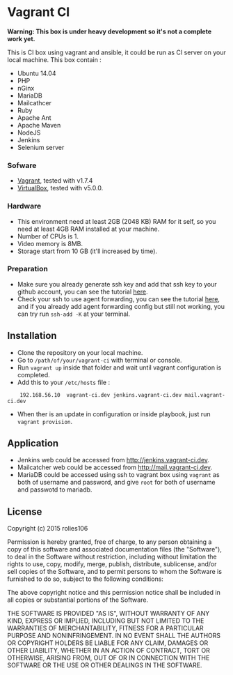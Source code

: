 # Vagrant CI

**Warning: This box is under heavy development so it's not a complete work yet.**

This is CI box using vagrant and ansible, it could be run as CI server on your local machine. This box contain :

* Ubuntu 14.04
* PHP
* nGinx
* MariaDB
* Mailcathcer
* Ruby
* Apache Ant
* Apache Maven
* NodeJS
* Jenkins
* Selenium server

### Sofware

- [Vagrant](http://www.vagrantup.com), tested with v1.7.4
- [VirtualBox](https://www.virtualbox.org), tested with v5.0.0.

### Hardware

- This environment need at least 2GB (2048 KB) RAM for it self, so you need at least 4GB RAM installed at your machine.
- Number of CPUs is 1.
- Video memory is 8MB.
- Storage start from 10 GB (it'll increased by time).

### Preparation

* Make sure you already generate ssh key and add that ssh key to your github account, you can see the tutorial [here](https://help.github.com/articles/generating-ssh-keys/).
* Check your ssh to use agent forwarding, you can see the tutorial [here](https://developer.github.com/guides/using-ssh-agent-forwarding/), and if you already add agent forwarding config but still not working, you can try run `ssh-add -K` at your terminal.

## Installation

- Clone the repository on your local machine.
- Go to `/path/of/your/vagrant-ci` with terminal or console.
- Run `vagrant up` inside that folder and wait until vagrant configuration is completed.
- Add this to your `/etc/hosts` file :

```
    192.168.56.10  vagrant-ci.dev jenkins.vagrant-ci.dev mail.vagrant-ci.dev
```

- When ther is an update in configuration or inside playbook, just run `vagrant provision`.

## Application

* Jenkins web could be accessed from http://jenkins.vagrant-ci.dev.
* Mailcatcher web could be accessed from http://mail.vagrant-ci.dev.
* MariaDB could be accessed using ssh to vagrant box using `vagrant` as both of username and password, and give `root` for both of username and passwotd to mariadb.

## License

Copyright (c) 2015 rolies106

Permission is hereby granted, free of charge, to any person obtaining a copy of this software and associated documentation files (the "Software"), to deal in the Software without restriction, including without limitation the rights to use, copy, modify, merge, publish, distribute, sublicense, and/or sell copies of the Software, and to permit persons to whom the Software is furnished to do so, subject to the following conditions:

The above copyright notice and this permission notice shall be included in all copies or substantial portions of the Software.

THE SOFTWARE IS PROVIDED "AS IS", WITHOUT WARRANTY OF ANY KIND, EXPRESS OR IMPLIED, INCLUDING BUT NOT LIMITED TO THE WARRANTIES OF MERCHANTABILITY, FITNESS FOR A PARTICULAR PURPOSE AND NONINFRINGEMENT. IN NO EVENT SHALL THE AUTHORS OR COPYRIGHT HOLDERS BE LIABLE FOR ANY CLAIM, DAMAGES OR OTHER LIABILITY, WHETHER IN AN ACTION OF CONTRACT, TORT OR OTHERWISE, ARISING FROM, OUT OF OR IN CONNECTION WITH THE SOFTWARE OR THE USE OR OTHER DEALINGS IN THE SOFTWARE.

